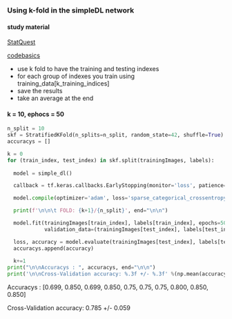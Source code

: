 ### Using k-fold in the simpleDL network

#### study material

[StatQuest](https://www.youtube.com/watch?v=fSytzGwwBVw&ab_channel=StatQuestwithJoshStarmer)

[codebasics](https://www.youtube.com/watch?v=gJo0uNL-5Qw&ab_channel=codebasics)

* use k fold to have the training and testing indexes
* for each group of indexes you train using training_data[k_training_indices]
* save the results
* take an average at the end

#### k = 10, ephocs = 50

```python
n_split = 10
skf = StratifiedKFold(n_splits=n_split, random_state=42, shuffle=True)
accuracys = []

k = 0
for (train_index, test_index) in skf.split(trainingImages, labels):
    
  model = simple_dl()

  callback = tf.keras.callbacks.EarlyStopping(monitor='loss', patience=5)

  model.compile(optimizer='adam', loss='sparse_categorical_crossentropy', metrics=['accuracy'])

  print(f'\n\n\t FOLD: {k+1}/{n_split}', end="\n\n")

  model.fit(trainingImages[train_index], labels[train_index], epochs=50, \
            validation_data=(trainingImages[test_index], labels[test_index]), callbacks=[callback])

  loss, accuracy = model.evaluate(trainingImages[test_index], labels[test_index])
  accuracys.append(accuracy)
    
  k+=1
print("\n\nAccuracys : ", accuracys, end="\n\n")
print('\n\nCross-Validation accuracy: %.3f +/- %.3f' %(np.mean(accuracys), np.std(accuracys)))

```

Accuracys :  [0.699, 0.850, 0.699, 0.850, 0.75, 0.75, 0.75, 0.800, 0.850, 0.850]

Cross-Validation accuracy: 0.785 +/- 0.059
